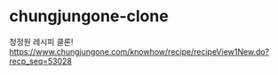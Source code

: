 # chungjungone-clone

청정원 레시피 클론!
https://www.chungjungone.com/knowhow/recipe/recipeView1New.do?recp_seq=53028
